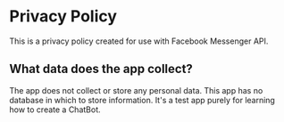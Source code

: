 # Privacy Policy

This is a privacy policy created for use with Facebook Messenger API.

## What data does the app collect?

The app does not collect or store any personal data. This app has no database in which to store information. It's a test app purely for learning how to create a ChatBot.
